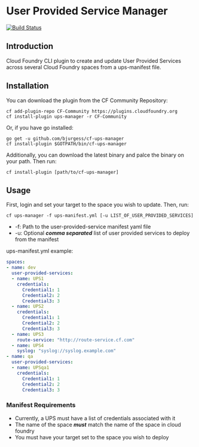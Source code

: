 # User Provided Service Manager
[![Build Status](https://travis-ci.org/bjurgess1/cf-ups-manager.svg?branch=master)](https://travis-ci.org/bjurgess1/cf-ups-manager)
## Introduction
Cloud Foundry CLI plugin to create and update User Provided Services across several Cloud Foundry spaces from a ups-manifest file.

## Installation
You can download the plugin from the CF Community Repository:
```
cf add-plugin-repo CF-Community https://plugins.cloudfoundry.org
cf install-plugin ups-manager -r CF-Community
```
Or, if you have go installed:
```
go get -u github.com/bjurgess/cf-ups-manager
cf install-plugin $GOTPATH/bin/cf-ups-manager
```
Additionally, you can download the latest binary and palce the binary on your path. Then run:
```
cf install-plugin [path/to/cf-ups-manager]
```

## Usage
First, login and set your target to the space you wish to update. Then, run:
```
cf ups-manager -f ups-manifest.yml [-u LIST_OF_USER_PROVIDED_SERVICES]
```

* -f: Path to the user-provided-service manifest yaml file
* -u: Optional ***comma separated*** list of user provided services to deploy from the manifest

ups-manifest.yml example:
```yaml
spaces:
- name: dev
  user-provided-services:
  - name: UPS1
    credentials:
      Credential1: 1
      Credential2: 2
      Credential3: 3
  - name: UPS2
    credentials:
      Credential1: 1
      Credential2: 2
      Credential3: 3
  - name: UPS3
    route-service: "http://route-service.cf.com"
  - name: UPS4
    syslog: "syslog://syslog.example.com"
- name: qa
  user-provided-services:
  - name: UPSqa1
    credentials:
      Credential1: 1
      Credential2: 2
      Credential3: 3
```

### Manifest Requirements
* Currently, a UPS must have a list of credentials associated with it
* The name of the space ***must*** match the name of the space in cloud foundry
* You must have your target set to the space you wish to deploy
